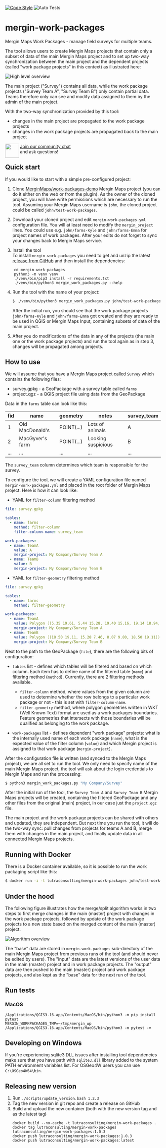 [![Code Style](https://github.com/MerginMaps/mergin-work-packages/actions/workflows/code_style.yml/badge.svg)](https://github.com/MerginMaps/mergin-work-packages/actions/workflows/code_style.yml)
![Auto Tests](https://github.com/MerginMaps/mergin-work-packages/workflows/Auto%20Tests/badge.svg)

# mergin-work-packages

Mergin Maps Work Packages - manage field surveys for multiple teams.

The tool allows users to create Mergin Maps projects that contain only a subset
of data of the main Mergin Maps project and to set up two-way synchronization
between the main project and the dependent projects (called "work package projects"
in this context) as illustrated here:

![High level overview](img/wp-high-level.png)

The main project ("Survey") contains all data, while the work package projects
("Survey Team A", "Survey Team B") only contain partial data. Teams therefore
only can see and modify data assigned to them by the admin of the main project.

With the two-way synchronization provided by this tool:
- changes in the main project are propagated to the work package projects
- changes in the work package projects are propagated back to the main project

<div><img align="left" width="45" height="45" src="https://raw.githubusercontent.com/MerginMaps/docs/main/src/.vuepress/public/slack.svg"><a href="https://merginmaps.com/community/join">Join our community chat</a><br/>and ask questions!</div>

## Quick start

If you would like to start with a simple pre-configured project:

1. Clone [MerginMaps/work-packages-demo](https://app.merginmaps.com/projects/lutraconsulting/work-packages-demo/tree)
   Mergin Maps project (you can do it either on the web or from the plugin). As the owner
   of the cloned project, you will have write permissions which are necessary to run the tool.
   Assuming your Mergin Maps username is `john`, the cloned project could be called `john/test-work-packages`.

2. Download your cloned project and edit `mergin-work-packages.yml` configuration file.
   You will at least need to modify the `mergin_project` lines.
   You could use e.g. `john/farms-Kyle` and `john/farms-Emma` for project names of work packages.
   After your edits do not forget to sync your changes back to Mergin Maps service.

3. Install the tool  
   To install `mergin-work-packages` you need to get and unzip the latest [release from GitHub](https://github.com/MerginMaps/mergin-work-packages/releases)
   and then install the dependencies:
```
    cd mergin-work-packages
    python3 -m venv venv
    ./venv/bin/pip3 install -r requirements.txt
    ./venv/bin/python3 mergin_work_packages.py --help
```

4. Run the tool with the name of your project:
   ```bash
   $ ./venv/bin/python3 mergin_work_packages.py john/test-work-packages
   ```
   After the initial run, you should see that the work package projects `john/farms-Kyle` and `john/farms-Emma`
   got created and they are ready to be used in QGIS or Mergin Maps Input, containing subsets of data of the main project.
   
5. After you do modifications of the data in any of the projects (the main one or the work package projects)
   and run the tool again as in step 3, changes will be propagated among projects.

## How to use

We will assume that you have a Mergin Maps project called `Survey` which contains the following files:
- survey.gpkg - a GeoPackage with a survey table called `farms`
- project.qgz - a QGIS project file using data from the GeoPackage

Data in the `farms` table can look like this:

| fid | name | geometry | notes | survey_team |
|-----|------|----------|-------|------|
|  1  | Old MacDonald's | POINT(...) | Lots of animals | A |
|  2  | MacGyver's farm | POINT(...) | Looking suspicious | B |
| ... | ... | ... | ... | ... |

The `survey_team` column determines which team is responsible for the survey.

To configure the tool, we will create a YAML configuration file named `mergin-work-packages.yml`
and placed in the root folder of Mergin Maps project. Here is how it can look like:
- YAML for `filter-column` filtering method
```yaml
file: survey.gpkg

tables:
  - name: farms
    method: filter-column
    filter-column-name: survey_team

work-packages:
  - name: TeamA
    value: A
    mergin-project: My Company/Survey Team A
  - name: TeamB
    value: B
    mergin-project: My Company/Survey Team B
```
- YAML for `filter-geometry` filtering method
```yaml
file: survey.gpkg

tables:
  - name: farms
    method: filter-geometry

work-packages:
  - name: TeamA
    value: Polygon ((5.35 19.61, 5.44 15.28, 19.40 15.16, 19.14 18.94, 5.35 19.61))
    mergin-project: My Company/Survey Team A
  - name: TeamB
    value: Polygon ((18.50 19.11, 15.28 7.46, 8.07 9.80, 18.50 19.11))
    mergin-project: My Company/Survey Team B
```

Next to the path to the GeoPackage (`file`), there are the following bits of configuration:

- `tables` list - defines which tables will be filtered and based on which column.
  Each item has to define name of the filtered table (`name`) and filtering method
  (`method`). Currently, there are 2 filtering methods available.
  - `filter-column` method, where values from the given column are used to determine whether the row belongs to a
  particular work package or not - this is set with `filter-column-name`.
  - `filter-geometry` method, where polygon geometries written in WKT (Well Known Text) format are used as a work
  packages boundaries. Feature geometries that intersects with those boundaries will be qualified as belonging to the
  work package.

- `work-packages` list - defines dependent "work package" projects:
  what is the internally used name of each work package (`name`), what is the expected
  value of the filter column (`value`) and which Mergin project is assigned to that
  work package (`mergin-project`).

After the configuration file is written (and synced to the Mergin Maps project), we are all
set to run the tool. We only need to specify name of the main Mergin Maps project, the tool
will ask about the login credentials to Mergin Maps and run the processing:

```bash
$ python3 mergin_work_packages.py "My Company/Survey"
```

After the initial run of the tool, the `Survey Team A` and `Survey Team B` Mergin Maps projects will be created,
containing the filtered GeoPackage and any other files from the original (main) project, in our case just the
`project.qgz` file.

The main project and the work package projects can be shared with others and updated, they are independent. But next time
you run the tool, it will do the two-way sync: pull changes from projects for teams A and B, merge
them with changes in the main project, and finally update data in all connected Mergin Maps projects.

## Running with Docker

There is a Docker container available, so it is possible to run the work packaging script like this:

```bash
$ docker run -i -t lutraconsulting/mergin-work-packages john/test-work-packages
```

## Under the hood

The following figure illustrates how the merge/split algorithm works in two steps to first merge changes
in the main (master) project with changes in the work package projects, followed by update of the work
package projects to a new state based on the merged content of the main (master) project.

![Algorithm overview](img/wp-alg.png)

The "base" data are stored in `mergin-work-packages` sub-directory of the main Mergin Maps project
from previous runs of the tool (and should never be edited by users). The "input" data are
the latest versions of the user data in the main (master) project and in work package projects.
The "output" data are then pushed to the main (master) project and work package projects,
and also kept as the "base" data for the next run of the tool.

## Run tests

### MacOS
```
/Applications/QGIS3.16.app/Contents/MacOS/bin/python3 -m pip install pytest
MERGIN_WORKPACKAGES_TMP=~/tmp/mergin_wp /Applications/QGIS3.16.app/Contents/MacOS/bin/python3 -m pytest -v
```

## Developing on Windows
If you're experiencing sqlite3 DLL issues after installing tool dependencies make sure that you have path with `sqlite3.dll` library added to the system PATH
environment variables list. For OSGeo4W users you can use `C:\OSGeo4W64\bin`.


## Releasing new version

1. Run `./scripts/update_version.bash 1.2.3`
2. Tag the new version in git repo and create a release on GitHub
3. Build and upload the new container (both with the new version tag and as the latest tag)
   ```
   docker build --no-cache -t lutraconsulting/mergin-work-packages .
   docker tag lutraconsulting/mergin-work-packages lutraconsulting/mergin-work-packages:1.0.3
   docker push lutraconsulting/mergin-work-packages:1.0.3
   docker push lutraconsulting/mergin-work-packages:latest
   ```
